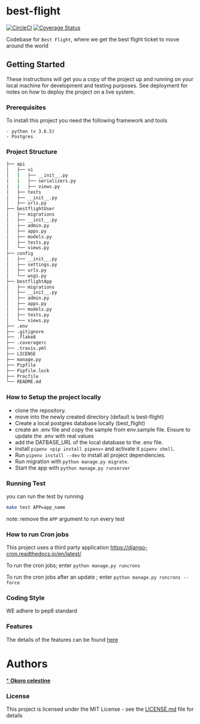 # best-flight
[![CircleCI](https://circleci.com/gh/celelstine/best-flight/tree/develop.svg?style=svg)](https://circleci.com/gh/celelstine/best-flight/tree/develop) [![Coverage Status](https://coveralls.io/repos/github/celelstine/best-flight/badge.svg?branch=chore/setup_coverall_ci)](https://coveralls.io/github/celelstine/best-flight?branch=chore/setup_coverall_ci)

Codebase for `Best Flight`, where we get the best flight ticket to move around the world


## Getting Started
These instructions will get you a copy of the project up and running on your local machine for development and testing purposes. See deployment for notes on how to deploy the project on a live system.

### Prerequisites
To install this project you need the following framework and tools
```
- python (v 3.6.5)
- Postgres
```

### Project Structure
```bash
├── api
│   ├── vi
│   |   ├── __init__.py
|   |   ├── serializers.py
|   |   ├── views.py
│   ├── tests
|   ├── __init__.py
│   ├── urls.py
├── bestflightUser
│   ├── migrations
│   ├── __init__.py
│   ├── admin.py
│   ├── apps.py
│   ├── models.py
│   ├── tests.py
│   └── views.py
├── config
│   ├── __init__.py
│   ├── settings.py
│   ├── urls.py
│   └── wsgi.py
├── bestflightApp
│   ├── migrations
│   ├── __init__.py
│   ├── admin.py
│   ├── apps.py
│   ├── models.py
│   ├── tests.py
│   └── views.py
├── .env
├── .gitignore
├── .flake8
├── .coveragerc
├── .travis.yml
├── LICENSE
├── manage.py
├── Pipfile
├── Pipfile.lock
├── Procfile
└── README.md
```

### How to Setup the project locally
 - clone the repository.
 - move into the newly created directory (default is best-flight)
 - Create a local postgres database locally (best_flight)
 - create an .env file and copy the sample from env.sample file. Ensure to update the .env with real values
 - add the DATBASE_URL of the local database to the .env file.
 - install `pipenv <pip install pipenv>` and activate it `pipenv shell`.
 - Run `pipenv install --dev` to install all project dependencies.
 - Run migration with `python manage.py migrate`.
 - Start the app with `python manage.py runserver`

### Running Test
you can run the test by running
```bash
make test APP=app_name
```
note: remove the  `APP` argument to run every test


### How to run Cron jobs
This project uses a third party application https://django-cron.readthedocs.io/en/latest/

To run the cron jobs; enter ```python manage.py runcrons```

To run the cron jobs after an update ; enter ```python manage.py runcrons --force```

### Coding Style
WE adhere to pep8 standard



### Features
The details of the features can be found [here](FEATURES.md)

# Authors
[* **Okoro celestine**](https://github.com/celelstine)


### License

This project is licensed under the MIT License - see the [LICENSE.md](LICENSE.md) file for details
